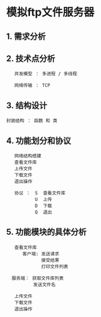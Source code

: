 # 模拟ftp文件服务器

## 1. 需求分析

## 2. 技术点分析

       并发模型 ： 多进程 / 多线程
    
       网络传输 ： TCP


## 3. 结构设计

    封装结构 ： 函数 和 类

## 4. 功能划分和协议

       网络结构搭建
       查看文件库
       上传文件
       下载文件
       退出操作
    
       协议 ：　S  查看文件库
        　　　　U  上传
        　　　　D  下载
        　　　　Q  退出

## 5. 功能模块的具体分析

       查看文件库
          客户端: 发送请求
                 接受结果
                 打印文件列表

      服务端： 获取文件库列表
              发送文件名

       上传文件
       下载文件
       退出操作